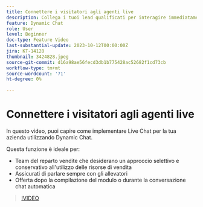 ```yaml
---
title: Connettere i visitatori agli agenti live
description: Collega i tuoi lead qualificati per interagire immediatamente con i tuoi agenti di vendita.
feature: Dynamic Chat
role: User
level: Beginner
doc-type: Feature Video
last-substantial-update: 2023-10-12T00:00:00Z
jira: KT-14128
thumbnail: 3424828.jpeg
source-git-commit: d16a98ae56fecd3db1b775428ac52682f1cd73cb
workflow-type: tm+mt
source-wordcount: '71'
ht-degree: 0%

---
```



# Connettere i visitatori agli agenti live

In questo video, puoi capire come implementare Live Chat per la tua azienda utilizzando Dynamic Chat.

Questa funzione è ideale per:

* Team del reparto vendite che desiderano un approccio selettivo e conservativo all&#39;utilizzo delle risorse di vendita
* Assicurati di parlare sempre con gli allevatori
* Offerta dopo la compilazione del modulo o durante la conversazione chat automatica

>[!VIDEO](https://video.tv.adobe.com/v/3424828/?learn=on)
